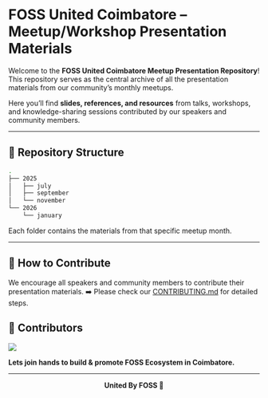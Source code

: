 # FOSS United Coimbatore – Meetup/Workshop Presentation Materials

Welcome to the **FOSS United Coimbatore Meetup Presentation Repository**!  
This repository serves as the central archive of all the presentation materials from our community’s monthly meetups.

Here you’ll find **slides, references, and resources** from talks, workshops, and knowledge-sharing sessions contributed by our speakers and community members.

---

## 📂 Repository Structure

```bash
.
├── 2025
│   ├── july
│   ├── september
│   └── november
└── 2026
    └── january
```

Each folder contains the materials from that specific meetup month.

---

## 🤝 How to Contribute

We encourage all speakers and community members to contribute their presentation materials.
➡️ Please check our [CONTRIBUTING.md](./CONTRIBUTING.md) for detailed steps.

## 🌟 Contributors
<a href="https://github.com/fossunitedcbe/event-resources/graphs/contributors">
  <img src="https://contrib.rocks/image?repo=fossunitedcbe/event-resources" />
</a>

**Lets join hands to build & promote FOSS Ecosystem in Coimbatore.**

---

<footer>
<center>
<strong>United By FOSS 🤍 </strong>
</center>
</footer>
